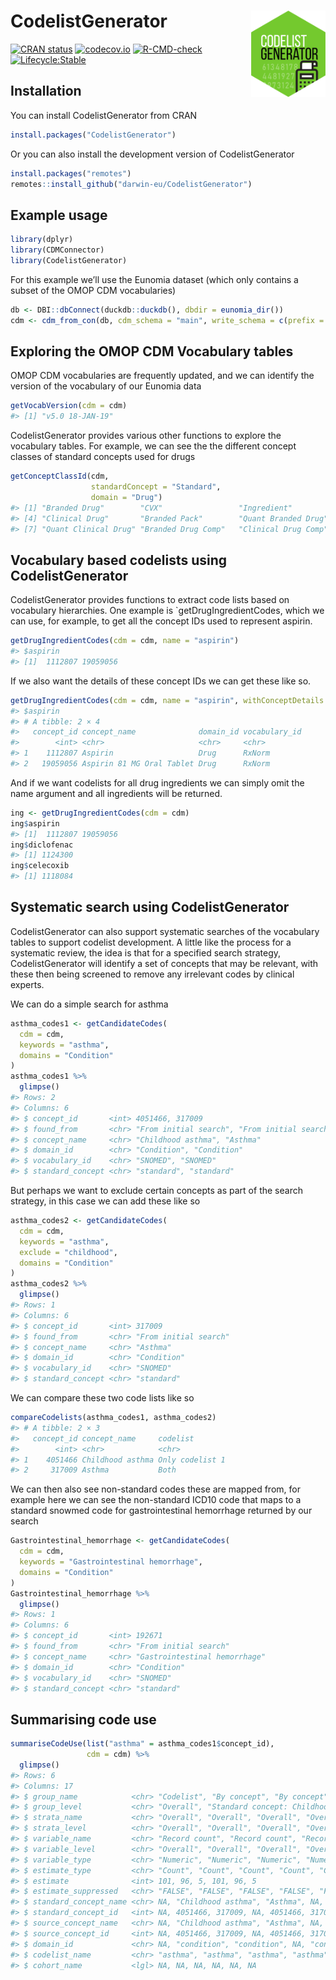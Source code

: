 
<!-- README.md is generated from README.Rmd. Please edit that file -->

# CodelistGenerator <a href="https://darwin-eu.github.io/CodelistGenerator/"><img src="man/figures/logo.png" align="right" height="138" /></a>

<!-- badges: start -->

[![CRAN
status](https://www.r-pkg.org/badges/version/CodelistGenerator)](https://CRAN.R-project.org/package=CodelistGenerator)
[![codecov.io](https://codecov.io/github/darwin-eu/CodelistGenerator/coverage.svg?branch=main)](https://app.codecov.io/github/darwin-eu/CodelistGenerator?branch=main)
[![R-CMD-check](https://github.com/darwin-eu/CodelistGenerator/workflows/R-CMD-check/badge.svg)](https://github.com/darwin-eu/CodelistGenerator/actions)
[![Lifecycle:Stable](https://img.shields.io/badge/Lifecycle-Stable-97ca00)](https://lifecycle.r-lib.org/articles/stages.html)
<!-- badges: end -->

## Installation

You can install CodelistGenerator from CRAN

``` r
install.packages("CodelistGenerator")
```

Or you can also install the development version of CodelistGenerator

``` r
install.packages("remotes")
remotes::install_github("darwin-eu/CodelistGenerator")
```

## Example usage

``` r
library(dplyr)
library(CDMConnector)
library(CodelistGenerator)
```

For this example we’ll use the Eunomia dataset (which only contains a
subset of the OMOP CDM vocabularies)

``` r
db <- DBI::dbConnect(duckdb::duckdb(), dbdir = eunomia_dir())
cdm <- cdm_from_con(db, cdm_schema = "main", write_schema = c(prefix = "cg_", schema = "main"))
```

## Exploring the OMOP CDM Vocabulary tables

OMOP CDM vocabularies are frequently updated, and we can identify the
version of the vocabulary of our Eunomia data

``` r
getVocabVersion(cdm = cdm)
#> [1] "v5.0 18-JAN-19"
```

CodelistGenerator provides various other functions to explore the
vocabulary tables. For example, we can see the the different concept
classes of standard concepts used for drugs

``` r
getConceptClassId(cdm,
                  standardConcept = "Standard",
                  domain = "Drug")
#> [1] "Branded Drug"        "CVX"                 "Ingredient"         
#> [4] "Clinical Drug"       "Branded Pack"        "Quant Branded Drug" 
#> [7] "Quant Clinical Drug" "Branded Drug Comp"   "Clinical Drug Comp"
```

## Vocabulary based codelists using CodelistGenerator

CodelistGenerator provides functions to extract code lists based on
vocabulary hierarchies. One example is \`getDrugIngredientCodes, which
we can use, for example, to get all the concept IDs used to represent
aspirin.

``` r
getDrugIngredientCodes(cdm = cdm, name = "aspirin")
#> $aspirin
#> [1]  1112807 19059056
```

If we also want the details of these concept IDs we can get these like
so.

``` r
getDrugIngredientCodes(cdm = cdm, name = "aspirin", withConceptDetails = TRUE)
#> $aspirin
#> # A tibble: 2 × 4
#>   concept_id concept_name              domain_id vocabulary_id
#>        <int> <chr>                     <chr>     <chr>        
#> 1    1112807 Aspirin                   Drug      RxNorm       
#> 2   19059056 Aspirin 81 MG Oral Tablet Drug      RxNorm
```

And if we want codelists for all drug ingredients we can simply omit the
name argument and all ingredients will be returned.

``` r
ing <- getDrugIngredientCodes(cdm = cdm)
ing$aspirin
#> [1]  1112807 19059056
ing$diclofenac
#> [1] 1124300
ing$celecoxib
#> [1] 1118084
```

## Systematic search using CodelistGenerator

CodelistGenerator can also support systematic searches of the vocabulary
tables to support codelist development. A little like the process for a
systematic review, the idea is that for a specified search strategy,
CodelistGenerator will identify a set of concepts that may be relevant,
with these then being screened to remove any irrelevant codes by
clinical experts.

We can do a simple search for asthma

``` r
asthma_codes1 <- getCandidateCodes(
  cdm = cdm,
  keywords = "asthma",
  domains = "Condition"
) 
asthma_codes1 %>% 
  glimpse()
#> Rows: 2
#> Columns: 6
#> $ concept_id       <int> 4051466, 317009
#> $ found_from       <chr> "From initial search", "From initial search"
#> $ concept_name     <chr> "Childhood asthma", "Asthma"
#> $ domain_id        <chr> "Condition", "Condition"
#> $ vocabulary_id    <chr> "SNOMED", "SNOMED"
#> $ standard_concept <chr> "standard", "standard"
```

But perhaps we want to exclude certain concepts as part of the search
strategy, in this case we can add these like so

``` r
asthma_codes2 <- getCandidateCodes(
  cdm = cdm,
  keywords = "asthma",
  exclude = "childhood",
  domains = "Condition"
) 
asthma_codes2 %>% 
  glimpse()
#> Rows: 1
#> Columns: 6
#> $ concept_id       <int> 317009
#> $ found_from       <chr> "From initial search"
#> $ concept_name     <chr> "Asthma"
#> $ domain_id        <chr> "Condition"
#> $ vocabulary_id    <chr> "SNOMED"
#> $ standard_concept <chr> "standard"
```

We can compare these two code lists like so

``` r
compareCodelists(asthma_codes1, asthma_codes2)
#> # A tibble: 2 × 3
#>   concept_id concept_name     codelist       
#>        <int> <chr>            <chr>          
#> 1    4051466 Childhood asthma Only codelist 1
#> 2     317009 Asthma           Both
```

We can then also see non-standard codes these are mapped from, for
example here we can see the non-standard ICD10 code that maps to a
standard snowmed code for gastrointestinal hemorrhage returned by our
search

``` r
Gastrointestinal_hemorrhage <- getCandidateCodes(
  cdm = cdm,
  keywords = "Gastrointestinal hemorrhage",
  domains = "Condition"
)
Gastrointestinal_hemorrhage %>% 
  glimpse()
#> Rows: 1
#> Columns: 6
#> $ concept_id       <int> 192671
#> $ found_from       <chr> "From initial search"
#> $ concept_name     <chr> "Gastrointestinal hemorrhage"
#> $ domain_id        <chr> "Condition"
#> $ vocabulary_id    <chr> "SNOMED"
#> $ standard_concept <chr> "standard"
```

## Summarising code use

``` r
summariseCodeUse(list("asthma" = asthma_codes1$concept_id),  
                 cdm = cdm) %>% 
  glimpse()
#> Rows: 6
#> Columns: 17
#> $ group_name            <chr> "Codelist", "By concept", "By concept", "Codelis…
#> $ group_level           <chr> "Overall", "Standard concept: Childhood asthma (…
#> $ strata_name           <chr> "Overall", "Overall", "Overall", "Overall", "Ove…
#> $ strata_level          <chr> "Overall", "Overall", "Overall", "Overall", "Ove…
#> $ variable_name         <chr> "Record count", "Record count", "Record count", …
#> $ variable_level        <chr> "Overall", "Overall", "Overall", "Overall", "Ove…
#> $ variable_type         <chr> "Numeric", "Numeric", "Numeric", "Numeric", "Num…
#> $ estimate_type         <chr> "Count", "Count", "Count", "Count", "Count", "Co…
#> $ estimate              <int> 101, 96, 5, 101, 96, 5
#> $ estimate_suppressed   <chr> "FALSE", "FALSE", "FALSE", "FALSE", "FALSE", "FA…
#> $ standard_concept_name <chr> NA, "Childhood asthma", "Asthma", NA, "Childhood…
#> $ standard_concept_id   <int> NA, 4051466, 317009, NA, 4051466, 317009
#> $ source_concept_name   <chr> NA, "Childhood asthma", "Asthma", NA, "Childhood…
#> $ source_concept_id     <int> NA, 4051466, 317009, NA, 4051466, 317009
#> $ domain_id             <chr> NA, "condition", "condition", NA, "condition", "…
#> $ codelist_name         <chr> "asthma", "asthma", "asthma", "asthma", "asthma"…
#> $ cohort_name           <lgl> NA, NA, NA, NA, NA, NA
```

